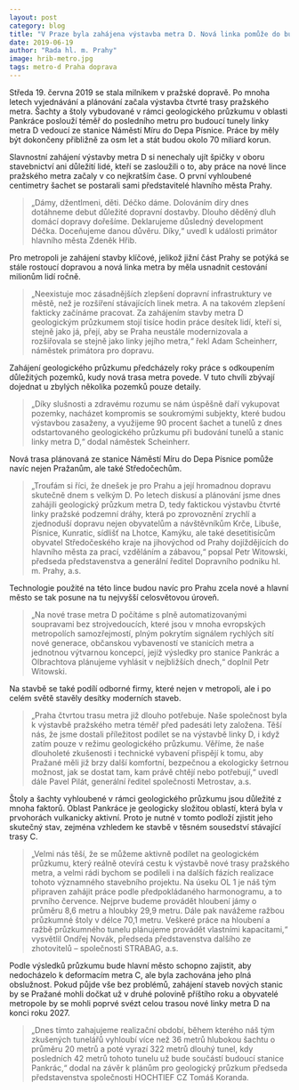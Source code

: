 ```yaml
---
layout: post
category: blog
title: "V Praze byla zahájena výstavba metra D. Nová linka pomůže do budoucna s cestováním milionům lidí"
date: 2019-06-19
author: "Rada hl. m. Prahy"
image: hrib-metro.jpg
tags: metro-d Praha doprava
---
```


Středa 19. června 2019 se stala milníkem v pražské dopravě. Po mnoha letech vyjednávání a plánování začala výstavba čtvrté trasy pražského metra. Šachty a štoly vybudované v rámci geologického průzkumu v oblasti Pankráce poslouží téměř do posledního metru pro budoucí tunely linky metra D vedoucí ze stanice Náměstí Míru do Depa Písnice.  Práce by měly být dokončeny přibližně za osm let a stát budou okolo 70 miliard korun.

Slavnostní zahájení výstavby metra D si nenechaly ujít špičky v oboru stavebnictví ani důležití lidé, kteří se zasloužili o to, aby práce na nové lince pražského metra začaly v co nejkratším čase. O první vyhloubené centimetry šachet se postarali sami představitelé hlavního města Prahy. 

> „Dámy, džentlmeni, děti. Déčko dáme. Dolováním díry dnes dotáhneme debut důležité dopravní dostavby. Dlouho děděný dluh domácí dopravy dořešíme. Deklarujeme důsledný development Déčka. Doceňujeme danou důvěru. Díky,“ uvedl k události primátor hlavního města Zdeněk Hřib.

Pro metropoli je zahájení stavby klíčové, jelikož jižní část Prahy se potýká se stále rostoucí dopravou a nová linka metra by měla usnadnit cestování milionům lidí ročně. 

> „Neexistuje moc zásadnějších zlepšení dopravní infrastruktury ve městě, než je rozšíření stávajících linek metra. A na takovém zlepšení fakticky začínáme pracovat. Za zahájením stavby metra D geologickým průzkumem stojí tisíce hodin práce desítek lidí, kteří si, stejně jako já, přejí, aby se Praha neustále modernizovala a rozšiřovala se stejně jako linky jejího metra,“ řekl Adam Scheinherr, náměstek primátora pro dopravu.

Zahájení geologického průzkumu předcházely roky práce s odkoupením důležitých pozemků, kudy nová trasa metra povede. V tuto chvíli zbývají dojednat u zbylých několika pozemků pouze detaily. 

> „Díky slušnosti a zdravému rozumu se nám úspěšně daří vykupovat pozemky, nacházet kompromis se soukromými subjekty, které budou výstavbou zasaženy, a využijeme 90 procent šachet a tunelů z dnes odstartovaného geologického průzkumu při budování tunelů a stanic linky metra D,“ dodal náměstek Scheinherr.

Nová trasa plánovaná ze stanice Náměstí Míru do Depa Písnice pomůže navíc nejen Pražanům, ale také Středočechům. 

> „Troufám si říci, že dnešek je pro Prahu a její hromadnou dopravu skutečně dnem s velkým D. Po letech diskusí a plánování jsme dnes zahájili geologický průzkum metra D, tedy faktickou výstavbu čtvrté linky pražské podzemní dráhy, která po zprovoznění zrychlí a zjednoduší dopravu nejen obyvatelům a návštěvníkům Krče, Libuše, Písnice, Kunratic, sídlišť na Lhotce, Kamýku, ale také desetitisícům obyvatel Středočeského kraje na jihovýchod od Prahy dojíždějících do hlavního města za prací, vzděláním a zábavou,“ popsal Petr Witowski, předseda představenstva a generální ředitel Dopravního podniku hl. m. Prahy, a.s.

Technologie použité na této lince budou navíc pro Prahu zcela nové a hlavní město se tak posune na tu nejvyšší celosvětovou úroveň. 

> „Na nové trase metra D počítáme s plně automatizovanými soupravami bez strojvedoucích, které jsou v mnoha evropských metropolích samozřejmostí, plným pokrytím signálem rychlých sítí nové generace, občanskou vybaveností ve stanicích metra a jednotnou výtvarnou koncepcí, jejíž výsledky pro stanice Pankrác a Olbrachtova plánujeme vyhlásit v nejbližších dnech,“ doplnil Petr Witowski.

Na stavbě se také podílí odborné firmy, které nejen v metropoli, ale i po celém světě stavěly desítky moderních staveb. 

> „Praha čtvrtou trasu metra již dlouho potřebuje. Naše společnost byla k výstavbě pražského metra téměř před padesáti lety založena. Těší nás, že jsme dostali příležitost podílet se na výstavbě linky D, i když zatím pouze v režimu geologického průzkumu. Věříme, že naše dlouholeté zkušenosti i technické vybavení přispějí k tomu, aby Pražané měli již brzy další komfortní, bezpečnou a ekologicky šetrnou možnost, jak se dostat tam, kam právě chtějí nebo potřebují,“ uvedl dále Pavel Pilát, generální ředitel společnosti Metrostav, a.s. 

Štoly a šachty vyhloubené v rámci geologického průzkumu jsou důležité z mnoha faktorů. Oblast Pankráce je geologicky složitou oblastí, která byla v prvohorách vulkanicky aktivní. Proto je nutné v tomto podloží zjistit jeho skutečný stav, zejména vzhledem ke stavbě v těsném sousedství stávající trasy C. 

> „Velmi nás těší, že se můžeme aktivně podílet na geologickém průzkumu, který reálně otevírá cestu k výstavbě nové trasy pražského metra, a velmi rádi bychom se podíleli i na dalších fázích realizace tohoto významného stavebního projektu. Na úseku OL 1 je náš tým připraven zahájit práce podle předpokládaného harmonogramu, a to prvního července. Nejprve budeme provádět hloubení jámy o průměru 8,6 metru a hloubky 29,9 metru.  Dále pak navážeme ražbou průzkumné štoly v délce 70,1 metru. Veškeré práce na hloubení a ražbě průzkumného tunelu plánujeme provádět vlastními kapacitami,“ vysvětlil Ondřej Novák, předseda představenstva dalšího ze zhotovitelů – společnosti STRABAG, a.s.

Podle výsledků průzkumu bude hlavní město schopno zajistit, aby nedocházelo k deformacím metra C, ale byla zachována jeho plná obslužnost. Pokud půjde vše bez problémů, zahájení staveb nových stanic by se Pražané mohli dočkat už v druhé polovině příštího roku a obyvatelé metropole by se mohli poprvé svézt celou trasou nové linky metra D na konci roku 2027. 

> „Dnes tímto zahajujeme realizační období, během kterého náš tým zkušených tunelářů vyhloubí více než 36 metrů hlubokou šachtu o průměru 20 metrů a poté vyrazí 322 metrů dlouhý tunel, kdy posledních 42 metrů tohoto tunelu už bude součástí budoucí stanice Pankrác,“ dodal na závěr k plánům pro geologický průzkum předseda představenstva společnosti HOCHTIEF CZ Tomáš Koranda.

